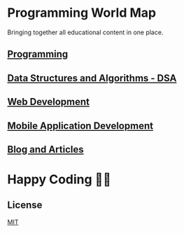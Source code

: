 # Programming World Map

Bringing together all educational content in one place.

## [Programming](https://github.com/mihir-chakma/ProgrammingWorldMap/blob/main/web/Programming.md)


## [Data Structures and Algorithms - DSA](https://github.com/mihir-chakma/ProgrammingWorldMap/blob/main/web/DSA.md)


## [Web Development](https://github.com/mihir-chakma/ProgrammingWorldMap/blob/main/web/WebDev.md)


## [Mobile Application Development](https://github.com/mihir-chakma/ProgrammingWorldMap/blob/main/web/AppDev.md)


## [Blog and Articles](https://github.com/mihir-chakma/ProgrammingWorldMap/blob/main/web/Blog.md)


# Happy Coding 👨‍💻


## License

[MIT](https://choosealicense.com/licenses/mit/)

